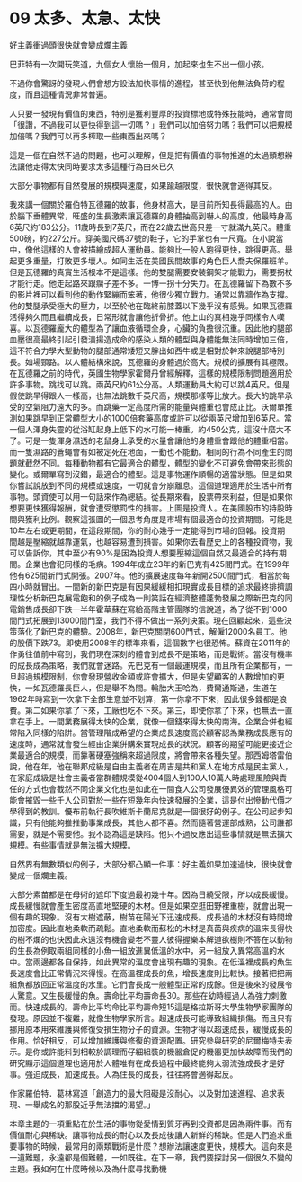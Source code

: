 # 09 太多、太急、太快

好主義衝過頭很快就會變成爛主義

巴菲特有一次開玩笑道，九個女人懷胎一個月，加起來也生不出一個小孩。

不過你會驚訝的發現人們會想方設法加快事情的進程，甚至快到他無法負荷的程度，而且這種情況非常普遍。

人只要一發現有價值的東西，特別是獲利豐厚的投資標地或特殊技能時，通常會問「很讚，不過我可以更快得到這一切嗎？」我們可以加倍努力嗎？我們可以把規模加倍嗎？我們可以再多榨取一些東西出來嗎？

這是一個在自然不過的問題，也可以理解，但是把有價值的事物推進的太過頭想辦法讓他走得太快同時要求太多這種行為由來已久

大部分事物都有自然發展的規模與速度，如果踰越限度，很快就會適得其反。

我來講一個關於羅伯特瓦德羅的故事，他身材高大，是目前所知長得最高的人。由於腦下垂體異常，旺盛的生長激素讓瓦德羅的身體抽高到嚇人的高度，他最時身高6英尺約183公分。11歲時長到7英尺，而在22歲去世高只差一寸就滿九英尺。體重500磅，約227公斤。穿美國尺碼37號的鞋子，它的手掌也有一尺寬。在小說當中，像他這樣的人會被描繪成超人運動員。能夠比一般人跑得更快，跳得更高。舉起更多重量，打敗更多壞人。如同生活在美國民間故事的角色巨人喬夫保羅班羊。但是瓦德羅的真實生活根本不是這樣。他的雙腿需要安裝鋼架才能戰力，需要拐杖才能行走。他走起路來跟瘸子差不多。一博一拐十分失力。在瓦德羅留下為數不多的影片裡可以看到他的動作緊繃而笨著，他很少獨立戰力。通常以靠牆作為支撐。他的雙腿承受極大的壓力，以至於他在臨終前膝蓋以下幾乎沒有感覺。如果瓦德羅活得夠久而且繼續成長，日常形就會讓他折骨折。他上山的真相幾乎同樣令人嘆喜。以瓦德羅龐大的體型為了讓血液循環全身，心臟的負擔很沉重。因此他的腿部血壓很高最終引起引發潰揚造成命的感染人類的體型與身體能無法同時增加三倍，這不符合力學大型動物的腿部通常矮短又胖出如西牛或是相對於幹來說腿部特別長。如場頸路。以人體結構來說，瓦德羅的身體過於高大。規模的擴展有其極限。在瓦德羅之前的時代，英國生物學家霍爾丹曾經解釋，這樣的規模限制問題適用於許多事物。跳找可以跳。兩英尺約61公分高。人類運動員大約可以跳4英尺。但是假使跳早得跟人一樣高，也無法跳數千英尺高，規模那樣等比放大。長大的跳早承受的空氣阻力遠大的多。而跳藥一定高度所需的能量與體重也會成正比。沃爾單推測如果跳早到正常體型大小的1000倍套藥高度或許可以從兩英尺增加到6英尺。當一個人渾身失靈的從浴缸起身上低下的水可能一棒重。約450公克，這沒什麼大不了。可是一隻渾身濕透的老鼠身上承受的水量會讓他的身體重會跟他的體重相當。而一隻濕路的蒼蠅會有如被定死在地面，一動也不能動。相同的行為不同產生的問題就截然不同。每種動物都有它最適合的體型，體型的變化不可避免會帶來形態的變化。或爾單寫到沒錯，最適合的體型。這是事物運作順暢的適當狀態。但是如果你嘗試說放到不同的規模或速度，一切就會分崩離息。這個道理適用於生活中所有事物。頭資使可以用一句話來作為總結。從長期來看，股票帶來利益，但是如果你想要更快獲得報酬，就會遭受懲罰性的損害。上圖是投資人。在美國股市的持股時間與獲利比例。觀察這張圖的一個思考角度是市場有個最適合的投資期間。可能是10年左右或更期間，在這段期間，你的耐心幾乎一定能得到市場的回報。投資期間越是壓縮就越靠運氣，也越容易遭到損害。如果你去看歷史上的各種投資物，我可以告訴你，其中至少有90%是因為投資人想要壓縮這個自然又最適合的持有期間。企業也會犯同樣的毛病。1994年成立23年的新巴克有425間門式。在1999年他有625間新門式開張。2007年。他的擴展速度每年新開2500間門式，相當於每四小時就冒出。一間新的新巴克是有因果緩緩相扣現實成長目標的追求最終排擠調理性分析新巴克展電飽和的例子成為一則笑話在經濟整體蓬勃發展之際新巴克的同電銷售成長卻下跌一半年霍華蘇在寫給高階主管團隊的信說道，為了從不到1000間門式拓展到13000間門室，我們不得不做出一系列決策。現在回顧起來，這些決策落化了新巴克的體驗。2008年，新巴克關閉600門式，解僱12000名員工。他的股價下跌73。即使用2008年的標準來看，這個數字也很恐怖。蘇資在2011年的作勇往值前中寫到，我們現在深刻的體會到成長不是策略，而是戰術。當沒有機率的成長成為策略，我們就會迷路。先巴克有一個最運規模，而且所有企業都有，一旦超過規模限制，你會發現營收金額或許會擴大，但是失望顧客的人數增加的更快，一如瓦德羅長巨人，但是舉不為間。輪胎大王哈為，費爾通斯通，生道在1962年時寫到一次拿下全部生意並不划算，第一你拿不下來，因此很多錢都是浪費。第二如果你拿了下來，工廠也吃不下來。第三，即使你拿了下來，也無法一直拿在手上。一間業務展得太快的企業，就像一個錢來得太快的南海。企業合併也經常陷入同樣的陷阱。當管理階成希望的企業成長速度高於顧客認為業務成長應有的速度時，通常就會發生經由企業併購來實現成長的狀況。顧客的期望可能更接近企業最適合的規模，而靠著硬塞強稱來超過限度，將會帶來各種失望。那西姆塔雷伯說，他在年，他在聯邦成級是自由主義者在周吉是共和黨人在地方成是民主黨人，在家庭成級是社會主義者當群體規模從4004個人到100人10萬人時處理風險與責任的方式也會截然不同企業文化也是如此在一間食人公司發展優異效的管理風格可能會摧毀一些千人公司對於一些在短幾年內快速發展的企業，這是付出慘動代價才學得到的教訓。優布前執行長吹維斯卡蘭尼克就是一個很好的例子。在公司起步知識，只有他能夠推推動事業成長，其他人都不喜。然而隨著營運部成熟，公司誰都需要，就是不需要他。我不認為這是缺陷。他只不過反應出這些事情就是無法擴大規模。有些事情就是無法擴大規模。

自然界有無數類似的例子，大部分都凸顯一件事：好主義如果加速過快，很快就會變成一個爛主義。

大部分素苗都是在母術的遮印下度過最初幾十年。因為日繞受限，所以成長緩慢。成長緩慢就會產生密度高直地堅硬的木材。但是如果空逛田野裡重樹，就會出現一個有趣的現象。沒有大樹遮蔽，樹苗在陽光下迅速成長。成長過的木材沒有時間增加密度。因此直地柔軟而疏鬆。直地柔軟而蘇松的木材是真菌與疾病的溫床長得快的樹不爛的也快因此永遠沒有機會變老不靈人彼得握樂本解道欲樹則不答在以動物的生長為例取兩組同樣的小魚一組放進異低溫的水中，另一組放入異常高溫的水中。當兩邊都各自保持，如此異常的溫度會出現有趣的現象。在低溫裡成長的魚生長速度會比正常情況來得慢。在高溫裡成長的魚，增長速度則比較快。接著把把兩組魚都放回正常溫度的水里。它們會長成一般體型正常的成餘。但是後來的發展令人驚意。又生長緩慢的魚。壽命比平均壽命長30。那些在幼時經過人為強力刺激而。快速成長的。壽命比平均命比平均壽命短15這是格拉斯哥大學生物學家團隊的發現。原因並不複雜，就像生物學家所言。超速成長可能導致組織損傷。而且只有挪用原本用來維護與修復受損生物分子的資源。生物才得以超速成長，緩慢成長的作用。恰好相反，可以增加維護與修復的資源配置。研究參與研究的尼爾梅特夫表示。是你或許能料到相較於調理而仔細組裝的機器倉促的機器更加快故障而我們的研究顯示這個道理也適用於人體唯有在成長過程中最終能夠太弱流強成長才是好事。強迫成長，加速成長。人為住長的成長，往往將會適得起反。

作家羅伯特．葛林寫道「創造力的最大阻礙是沒耐心，以及對加速進程、追求表現、一舉成名的那股近乎無法擋的渴望。」

本章主題的一項重點在於生活的事物從愛情到質牙再到投資都是因為兩件事。而有價值耐心與稀缺。讓事物成長的耐心以及長成後讓人新鮮的稀缺。但是人們追求重要事物的時候，最常用的兩類戰術是什麼？想辦法讓速度更快，規模大。這向來是一道難題，永遠都是個難體，一如既往。在下一章，我們要探討另一個很久不變的主題。我如何在什麼時候以及為什麼尋找動機